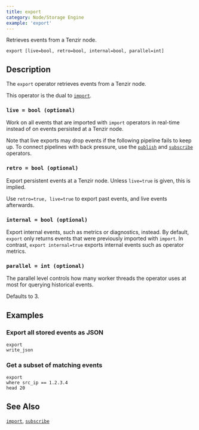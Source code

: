```yaml
---
title: export
category: Node/Storage Engine
example: 'export'
---
```


Retrieves events from a Tenzir node.

```tql
export [live=bool, retro=bool, internal=bool, parallel=int]
```

## Description

The `export` operator retrieves events from a Tenzir node.

This operator is the dual to [`import`](/reference/operators/import).

### `live = bool (optional)`

Work on all events that are imported with `import` operators in real-time
instead of on events persisted at a Tenzir node.

Note that live exports may drop events if the following pipeline fails to keep
up. To connect pipelines with back pressure, use the [`publish`](/reference/operators/publish) and
[`subscribe`](/reference/operators/subscribe) operators.

### `retro = bool (optional)`

Export persistent events at a Tenzir node. Unless `live=true` is given, this is
implied.

Use `retro=true, live=true` to export past events, and live events afterwards.

### `internal = bool (optional)`

Export internal events, such as metrics or diagnostics, instead. By default,
`export` only returns events that were previously imported with `import`. In
contrast, `export internal=true` exports internal events such as operator
metrics.

### `parallel = int (optional)`

The parallel level controls how many worker threads the operator uses at most
for querying historical events.

Defaults to 3.

## Examples

### Export all stored events as JSON

```tql
export
write_json
```

### Get a subset of matching events

```tql
export
where src_ip == 1.2.3.4
head 20
```

## See Also

[`import`](/reference/operators/import),
[`subscribe`](/reference/operators/subscribe)
